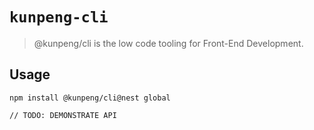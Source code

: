 # `kunpeng-cli`

> @kunpeng/cli is the low code tooling for Front-End Development.

## Usage

```
npm install @kunpeng/cli@nest global

// TODO: DEMONSTRATE API
```
